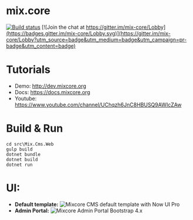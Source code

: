 # mix.core

[![Build status](https://ci.appveyor.com/api/projects/status/8o02frivdxa0dgpl/branch/master?svg=true)](https://ci.appveyor.com/project/Smilefounder/mix-core/branch/master) [![Join the chat at https://gitter.im/mix-core/Lobby](https://badges.gitter.im/mix-core/Lobby.svg)](https://gitter.im/mix-core/Lobby?utm_source=badge&utm_medium=badge&utm_campaign=pr-badge&utm_content=badge)

# Tutorials
- Demo: http://dev.mixcore.org
- Docs: https://docs.mixcore.org
- Youtube: https://www.youtube.com/channel/UChqzh6JnC8HBUSQ9AWIcZAw

# Build & Run

```
cd src\Mix.Cms.Web
gulp build
dotnet bundle
dotnet build
dotnet run
```

# UI:  
  - **Default template:**
![Mixcore CMS default template with Now UI Pro](https://github.com/mixcore/mix.core/blob/master/assets/front-end.jpg?raw=true "Mixcore CMS default template with Now UI Pro")
  - **Admin Portal:**
![Mixcore Admin Portal Bootstrap 4.x](https://github.com/mixcore/mix.core/blob/master/assets/admin-portal.jpg?raw=true "Mixcore CMS Admin Portal Bootstrap 4")
